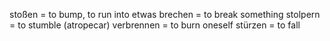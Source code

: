 stoßen = to bump, to run into 
etwas brechen = to break something 
stolpern = to stumble (atropecar)
verbrennen = to burn oneself
stürzen = to fall 